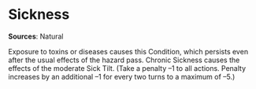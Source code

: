 # Sickness
**Sources**: Natural

Exposure to toxins or diseases causes this Condition,
which persists even after the usual effects of the hazard pass.
Chronic Sickness causes the effects of the moderate Sick
Tilt. (Take a penalty –1 to all actions. Penalty increases by
an additional –1 for every two turns to a maximum of –5.)